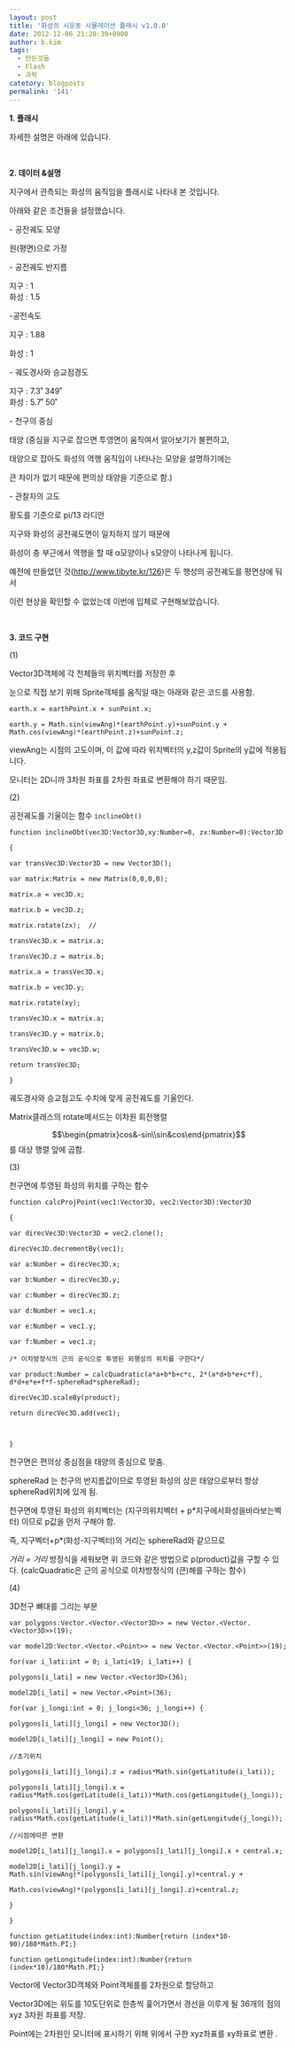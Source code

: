 ```yaml
---
layout: post
title: '화성의 시운동 시뮬레이션 플래시 v1.0.0'
date: 2012-12-06 21:20:39+0900
author: b.kim
tags:
  - 만든것들
  - Flash
  - 과학
catetory: blogposts
permalink: '141'
---
```



  

  

  **1\. 플래시**

  

자세한 설명은 아래에 있습니다.

  

  

  

  

  

&nbsp;
 

**2\. 데이터 &설명**

  

지구에서 관측되는 화성의 움직임을 플래시로 나타내 본 것입니다.

아래와 같은 조건들을 설정했습니다.

  

\- 공전궤도 모양

원(평면)으로 가정

  

\- 공전궤도 반지름

지구 : 1  
화성 : 1.5

  

-공전속도

지구 : 1.88

화성 : 1

  

\- 궤도경사와 승교점경도

지구 : 7.3˚ 349˚  
화성 : 5.7˚ 50˚

  

\- 천구의 중심

태양 (중심을 지구로 잡으면 투영면이 움직여서 알아보기가 불편하고,

태양으로 잡아도 화성의 역행 움직임이 나타나는 모양을 설명하기에는

큰 차이가 없기 때문에 편의상 태양을 기준으로 함.)

  

\- 관찰자의 고도

황도를 기준으로 pi/13 라디안

  

  

지구와 화성의 공전궤도면이 일치하지 않기 때문에

화성이 충 부근에서 역행을 할 때 α모양이나 s모양이 나타나게 됩니다.

  

예전에 만들었던 것(http://www.tibyte.kr/126)은 두 행성의 공전궤도를 평면상에 둬서

이런 현상을 확인할 수 없었는데 이번에 입체로 구현해보았습니다.

  

  
&nbsp;

 **3\. 코드 구현**

  

(1)

Vector3D객체에 각 천체들의 위치벡터를 저장한 후

눈으로 직접 보기 위해 Sprite객체를 움직일 때는 아래와 같은 코드를 사용함.

  
```
earth.x = earthPoint.x + sunPoint.x;

earth.y = Math.sin(viewAng)*(earthPoint.y)+sunPoint.y + Math.cos(viewAng)*(earthPoint.z)+sunPoint.z;
```

  

viewAng는 시점의 고도이며, 이 값에 따라 위치벡터의 y,z값이 Sprite의 y값에 적용됩니다.

모니터는 2D니까 3차원 좌표를 2차원 좌표로 변환해야 하기 때문임.

  


 

(2)

공전궤도를 기울이는 함수 `inclineObt()`

  
```
function inclineObt(vec3D:Vector3D,xy:Number=0, zx:Number=0):Vector3D

{

var transVec3D:Vector3D = new Vector3D();

var matrix:Matrix = new Matrix(0,0,0,0);

matrix.a = vec3D.x;

matrix.b = vec3D.z;

matrix.rotate(zx);  //

transVec3D.x = matrix.a;

transVec3D.z = matrix.b;

matrix.a = transVec3D.x;

matrix.b = vec3D.y;

matrix.rotate(xy);

transVec3D.x = matrix.a;

transVec3D.y = matrix.b;

transVec3D.w = vec3D.w;

return transVec3D;

}
```

  

궤도경사와 승교점고도 수치에 맞게 공전궤도를 기울인다.

Matrix클래스의 rotate메서드는 이차원 회전행렬

$$\begin{pmatrix}cos&-sin\\sin&cos\end{pmatrix}$$를 대상 행렬 앞에 곱함.

  

  

  

(3)

천구면에 투영된 화성의 위치를 구하는 함수

  
```
function calcProjPoint(vec1:Vector3D, vec2:Vector3D):Vector3D

{

var direcVec3D:Vector3D = vec2.clone();

direcVec3D.decrementBy(vec1);

var a:Number = direcVec3D.x;

var b:Number = direcVec3D.y;

var c:Number = direcVec3D.z;

var d:Number = vec1.x;

var e:Number = vec1.y;

var f:Number = vec1.z;

/* 이차방정식의 근의 공식으로 투영된 외행성의 위치를 구한다*/

var product:Number = calcQuadratic(a*a+b*b+c*c, 2*(a*d+b*e+c*f),
d*d+e*e+f*f-sphereRad*sphereRad);

direcVec3D.scaleBy(product);

return direcVec3D.add(vec1);

  

}
```

  

천구면은 편의상 중심점을 태양의 중심으로 맞춤.

sphereRad 는 천구의 반지름값이므로 투영된 화성의 상은 태양으로부터 항상 sphereRad위치에 있게 됨.

천구면에 투영된 화성의 위치벡터는 (지구의위치벡터 + p*지구에서화성을바라보는벡터) 이므로 p값을 먼저 구해야 함.

  

즉, 지구벡터+p*(화성-지구벡터)의 거리는 sphereRad와 같으므로

 _거리 = 거리_  방정식을 세워보면 위 코드와 같은 방법으로 p(product)값을 구할 수 있다. (calcQuadratic은 근의
공식으로 이차방정식의 (큰)해를 구하는 함수)

  

  

(4)

3D천구 뼈대를 그리는 부분

  
```
var polygons:Vector.<Vector.<Vector3D>> = new Vector.<Vector.<Vector3D>>(19);

var model2D:Vector.<Vector.<Point>> = new Vector.<Vector.<Point>>(19);

for(var i_lati:int = 0; i_lati<19; i_lati++) {

polygons[i_lati] = new Vector.<Vector3D>(36);

model2D[i_lati] = new Vector.<Point>(36);

for(var j_longi:int = 0; j_longi<36; j_longi++) {

polygons[i_lati][j_longi] = new Vector3D();

model2D[i_lati][j_longi] = new Point();

//초기위치

polygons[i_lati][j_longi].z = radius*Math.sin(getLatitude(i_lati));

polygons[i_lati][j_longi].x =
radius*Math.cos(getLatitude(i_lati))*Math.cos(getLongitude(j_longi));

polygons[i_lati][j_longi].y =
radius*Math.cos(getLatitude(i_lati))*Math.sin(getLongitude(j_longi));

//시점에따른 변환

model2D[i_lati][j_longi].x = polygons[i_lati][j_longi].x + central.x;

model2D[i_lati][j_longi].y =
Math.sin(viewAng)*(polygons[i_lati][j_longi].y)+central.y +

Math.cos(viewAng)*(polygons[i_lati][j_longi].z)+central.z;

}

}

function getLatitude(index:int):Number{return (index*10-90)/180*Math.PI;}

function getLongitude(index:int):Number{return (index*10)/180*Math.PI;}
```

  

  

Vector에  Vector3D객체와 Point객체를를 2차원으로 할당하고

Vector3D에는 위도를 10도단위로 한층씩 훑어가면서 경선을 이루게 될 36개의 점의 xyz 3차원 좌표를 저장.

Point에는 2차원인 모니터에 표시하기 위해 위에서 구한 xyz좌표를 xy좌표로 변환 .

  

  

  

  



